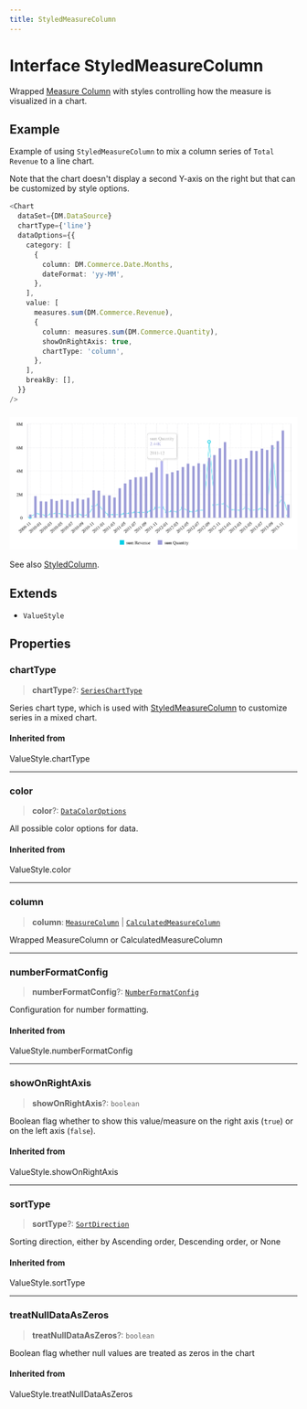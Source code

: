 ```yaml
---
title: StyledMeasureColumn
---
```


# Interface StyledMeasureColumn

Wrapped [Measure Column](../../sdk-data/interfaces/interface.MeasureColumn.md) with styles
controlling how the measure is visualized in a chart.

## Example

Example of using `StyledMeasureColumn` to mix a column series of `Total Revenue` to a line chart.

Note that the chart doesn't display a second Y-axis on the right but that can be customized by
style options.

```ts
<Chart
  dataSet={DM.DataSource}
  chartType={'line'}
  dataOptions={{
    category: [
      {
        column: DM.Commerce.Date.Months,
        dateFormat: 'yy-MM',
      },
    ],
    value: [
      measures.sum(DM.Commerce.Revenue),
      {
        column: measures.sum(DM.Commerce.Quantity),
        showOnRightAxis: true,
        chartType: 'column',
      },
    ],
    breakBy: [],
  }}
/>
```
###
<img src="../../../img/chart-mixed-series-example-1.png" width="800px" />

See also [StyledColumn](interface.StyledColumn.md).

## Extends

- `ValueStyle`

## Properties

### chartType

> **chartType**?: [`SeriesChartType`](../type-aliases/type-alias.SeriesChartType.md)

Series chart type, which is used with [StyledMeasureColumn](interface.StyledMeasureColumn.md) to customize
series in a mixed chart.

#### Inherited from

ValueStyle.chartType

***

### color

> **color**?: [`DataColorOptions`](../type-aliases/type-alias.DataColorOptions.md)

All possible color options for data.

#### Inherited from

ValueStyle.color

***

### column

> **column**: [`MeasureColumn`](../../sdk-data/interfaces/interface.MeasureColumn.md) \| [`CalculatedMeasureColumn`](../../sdk-data/interfaces/interface.CalculatedMeasureColumn.md)

Wrapped MeasureColumn or CalculatedMeasureColumn

***

### numberFormatConfig

> **numberFormatConfig**?: [`NumberFormatConfig`](../type-aliases/type-alias.NumberFormatConfig.md)

Configuration for number formatting.

#### Inherited from

ValueStyle.numberFormatConfig

***

### showOnRightAxis

> **showOnRightAxis**?: `boolean`

Boolean flag whether to show this value/measure
on the right axis (`true`) or on the left axis (`false`).

#### Inherited from

ValueStyle.showOnRightAxis

***

### sortType

> **sortType**?: [`SortDirection`](../type-aliases/type-alias.SortDirection.md)

Sorting direction, either by Ascending order, Descending order, or None

#### Inherited from

ValueStyle.sortType

***

### treatNullDataAsZeros

> **treatNullDataAsZeros**?: `boolean`

Boolean flag whether null values are treated as zeros in the chart

#### Inherited from

ValueStyle.treatNullDataAsZeros
